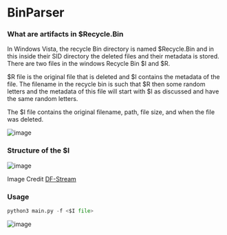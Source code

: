 # BinParser

### What are artifacts in $Recycle.Bin

In Windows Vista, the recycle Bin directory is named $Recycle.Bin and in this inside their SID directory the deleted files and their metadata is stored. There are two files in the windows Recycle Bin $I and $R.

$R file is the original file that is deleted and $I contains the metadata of the file. The filename in the recycle bin is such that $R then some random letters and the metadata of this file will start with $I as discussed and have the same random letters.

The $I file contains the original filename, path, file size, and when the file was deleted.

![image](https://user-images.githubusercontent.com/54953623/212481581-13d3ed61-700e-4dbd-a1d0-209368b286c8.png)

### Structure of the $I

![image](https://user-images.githubusercontent.com/54953623/212481242-193d50a6-6f22-44d5-b9c1-11bf595a818f.png)

Image Credit [DF-Stream](https://df-stream.com/2016/04/fun-with-recycle-bin-i-files-windows-10/)

### Usage

```py 
python3 main.py -f <$I file>
```

![image](https://user-images.githubusercontent.com/54953623/212481745-55d19dd9-5425-4a4c-86a1-2fb6bd10d0e6.png)



